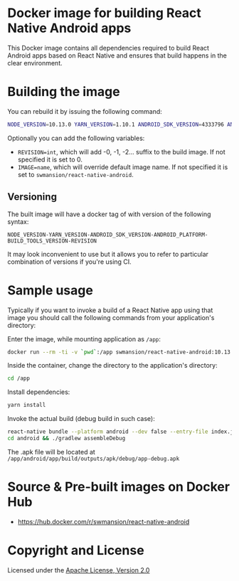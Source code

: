 # Docker image for building React Native Android apps

This Docker image contains all dependencies required to build React Android apps
based on React Native and ensures that build happens in the clear environment.


# Building the image

You can rebuild it by issuing the following command:

```sh
NODE_VERSION=10.13.0 YARN_VERSION=1.10.1 ANDROID_SDK_VERSION=4333796 ANDROID_PLATFORM=27 BUILD_TOOLS_VERSION=28.0.3 make build
```

Optionally you can add the following variables:

* `REVISION=int`, which will add -0, -1, -2... suffix to the build image. If not 
  specified it is set to 0.
* `IMAGE=name`, which will override default image name. If not specified it is 
  set to `swmansion/react-native-android`.

## Versioning

The built image will have a docker tag of with version of the following syntax:

`NODE_VERSION-YARN_VERSION-ANDROID_SDK_VERSION-ANDROID_PLATFORM-BUILD_TOOLS_VERSION-REVISION`

It may look inconvenient to use but it allows you to refer to particular 
combination of versions if you're using CI.


# Sample usage

Typically if you want to invoke a build of a React Native app using that image
you should call the following commands from your application's directory:

Enter the image, while mounting application as `/app`:

```sh
docker run --rm -ti -v `pwd`:/app swmansion/react-native-android:10.13.0-1.10.1-4333796-27-28.0.3-0 bash
```

Inside the container, change the directory to the application's directory:

```sh
cd /app
```

Install dependencies:

```sh
yarn install
```

Invoke the actual build (debug build in such case):

```sh
react-native bundle --platform android --dev false --entry-file index.js --bundle-output android/app/src/main/assets/index.android.bundle --assets-dest android/app/src/main/res
cd android && ./gradlew assembleDebug
```

The .apk file will be located at `/app/android/app/build/outputs/apk/debug/app-debug.apk`


# Source & Pre-built images on Docker Hub

* https://hub.docker.com/r/swmansion/react-native-android

# Copyright and License

Licensed under the [Apache License, Version 2.0](LICENSE)
